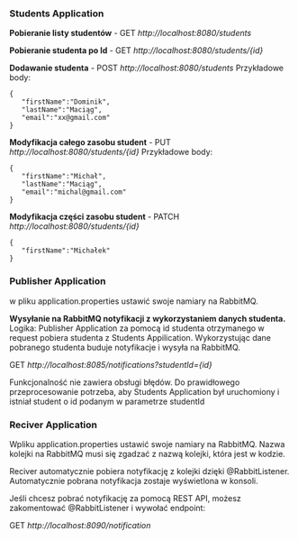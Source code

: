 
### Students Application
**Pobieranie listy studentów** - GET *http://localhost:8080/students*

**Pobieranie studenta po Id**  - GET *http://localhost:8080/students/{id}*

**Dodawanie studenta**         - POST *http://localhost:8080/students*
Przykładowe body:
```
{
   "firstName":"Dominik",
   "lastName":"Maciąg",
   "email":"xx@gmail.com"
}
```
**Modyfikacja całego zasobu student** - PUT *http://localhost:8080/students/{id}*
Przykładowe body:
```
{
   "firstName":"Michał",
   "lastName":"Maciąg",
   "email":"michal@gmail.com"
}
```

**Modyfikacja części zasobu student** - PATCH  *http://localhost:8080/students/{id}*
```
{
   "firstName":"Michałek"
}
```

### Publisher Application

w pliku application.properties ustawić swoje namiary na RabbitMQ.

**Wysyłanie na RabbitMQ notyfikacji z wykorzystaniem danych studenta.**
Logika:
Publisher Application za pomocą id studenta otrzymanego w request pobiera studenta z Students Appilication.
Wykorzystując dane pobranego studenta buduje notyfikacje i wysyła na RabbitMQ.

GET *http://localhost:8085/notifications?studentId={id}*


Funkcjonalność nie zawiera obsługi błędów.
Do prawidłowego przeprocesowanie potrzeba, aby Students Application był uruchomiony i istniał student o id podanym w parametrze studentId


### Reciver Application
Wpliku application.properties ustawić swoje namiary na RabbitMQ.
Nazwa kolejki na RabbitMQ musi się zgadzać z nazwą kolejki, która jest w kodzie.

Reciver automatycznie pobiera notyfikację z kolejki dzięki @RabbitListener.
Automatycznie pobrana notyfikacja zostaje wyświetlona w konsoli.

Jeśli chcesz pobrać notyfikację za pomocą REST API, możesz zakomentować @RabbitListener i wywołać endpoint:

GET *http://localhost:8090/notification*


